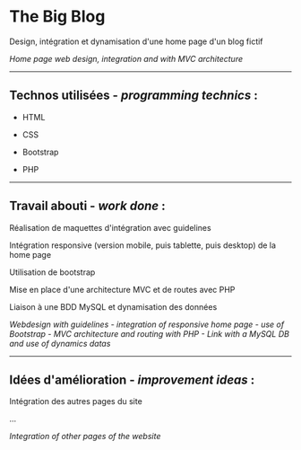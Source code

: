 # The Big Blog
Design, intégration et dynamisation d'une home page d'un blog fictif

*Home page web design, integration and with MVC architecture*

----

## Technos utilisées - *programming technics* :

- HTML

- CSS

- Bootstrap

- PHP

----

## Travail abouti - *work done* :

Réalisation de maquettes d'intégration avec guidelines

Intégration responsive (version mobile, puis tablette, puis desktop) de la home page

Utilisation de bootstrap

Mise en place d'une architecture MVC et de routes avec PHP

Liaison à une BDD MySQL et dynamisation des données


*Webdesign with guidelines - integration of responsive home page - use of Bootstrap - MVC architecture and routing with PHP - Link with a MySQL DB and use of dynamics datas*

----

## Idées d'amélioration - *improvement ideas* :

Intégration des autres pages du site

...

*Integration of other pages of the website*
